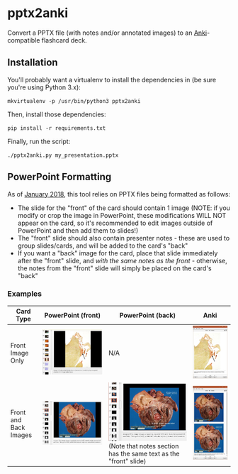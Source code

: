 # pptx2anki

Convert a PPTX file (with notes and/or annotated images) to an [Anki](https://apps.ankiweb.net/)-compatible flashcard deck.

## Installation

You'll probably want a virtualenv to install the dependencies in (be sure you're using Python 3.x):

```
mkvirtualenv -p /usr/bin/python3 pptx2anki
```

Then, install those dependencies:

```
pip install -r requirements.txt
```

Finally, run the script:

```
./pptx2anki.py my_presentation.pptx
```

## PowerPoint Formatting

As of [January 2018](https://github.com/bdunnette/pptx2anki/tree/b969dcdfa73a23b07ee67601622324863cbeb08d), this tool relies on PPTX files being formatted as follows:

* The slide for the "front" of the card should contain 1 image (NOTE: if you modify or crop the image in PowerPoint, these modifications WILL NOT appear on the card, so it's recommended to edit images outside of PowerPoint and then add them to slides!)
* The "front" slide should also contain presenter notes - these are used to group slides/cards, and will be added to the card's "back"
* If you want a "back" image for the card, place that slide immediately after the "front" slide, and _with the same notes as the front_ - otherwise, the notes from the "front" slide will simply be placed on the card's "back"

### Examples

|Card Type|PowerPoint (front)|PowerPoint (back)|Anki|
|---|---|---|---|
|Front Image Only|![PowerPoint (front)](images/card-pptx-front-noback.jpeg)|N/A|![PowerPoint (front)](images/card-anki-noback.jpeg)|
|Front and Back Images|![PowerPoint (front)](images/card-pptx-front.jpeg)|![PowerPoint (front)](images/card-pptx-back.jpeg)(Note that notes section has the same text as the "front" slide)|![PowerPoint (front)](images/card-anki-2images.jpeg)|
